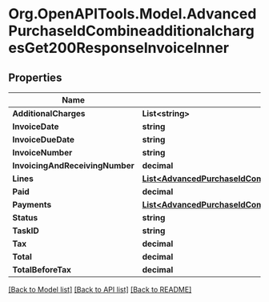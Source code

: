 # Org.OpenAPITools.Model.AdvancedPurchaseIdCombineadditionalchargesGet200ResponseInvoiceInner

## Properties

Name | Type | Description | Notes
------------ | ------------- | ------------- | -------------
**AdditionalCharges** | **List&lt;string&gt;** |  | [optional] 
**InvoiceDate** | **string** |  | [optional] 
**InvoiceDueDate** | **string** |  | [optional] 
**InvoiceNumber** | **string** |  | [optional] 
**InvoicingAndReceivingNumber** | **decimal** |  | [optional] 
**Lines** | [**List&lt;AdvancedPurchaseIdCombineadditionalchargesGet200ResponseInvoiceInnerLinesInner&gt;**](AdvancedPurchaseIdCombineadditionalchargesGet200ResponseInvoiceInnerLinesInner.md) |  | [optional] 
**Paid** | **decimal** |  | [optional] 
**Payments** | [**List&lt;AdvancedPurchaseIdCombineadditionalchargesGet200ResponseInvoiceInnerPaymentsInner&gt;**](AdvancedPurchaseIdCombineadditionalchargesGet200ResponseInvoiceInnerPaymentsInner.md) |  | [optional] 
**Status** | **string** |  | [optional] 
**TaskID** | **string** |  | [optional] 
**Tax** | **decimal** |  | [optional] 
**Total** | **decimal** |  | [optional] 
**TotalBeforeTax** | **decimal** |  | [optional] 

[[Back to Model list]](../README.md#documentation-for-models) [[Back to API list]](../README.md#documentation-for-api-endpoints) [[Back to README]](../README.md)

